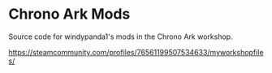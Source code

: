# Chrono Ark Mods

Source code for windypanda1's mods in the Chrono Ark workshop.

https://steamcommunity.com/profiles/76561199507534633/myworkshopfiles/
